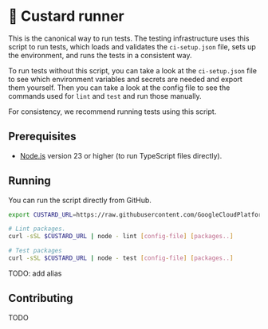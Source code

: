 # 🍮 Custard runner

This is the canonical way to run tests.
The testing infrastructure uses this script to run tests, which loads and validates the `ci-setup.json` file, sets up the environment, and runs the tests in a consistent way.

To run tests without this script, you can take a look at the `ci-setup.json` file to see which environment variables and secrets are needed and export them yourself.
Then you can take a look at the config file to see the commands used for `lint` and `test` and run those manually.

For consistency, we recommend running tests using this script.

## Prerequisites

- [Node.js](https://nodejs.org/en/download/current) version 23 or higher (to run TypeScript files directly).

## Running

You can run the script directly from GitHub.

```sh
export CUSTARD_URL=https://raw.githubusercontent.com/GoogleCloudPlatform/cloud-samples-tools/refs/heads/main/scripts/src/custard.ts

# Lint packages.
curl -sSL $CUSTARD_URL | node - lint [config-file] [packages..]

# Test packages
curl -sSL $CUSTARD_URL | node - test [config-file] [packages..]
```

TODO: add alias

## Contributing

TODO
